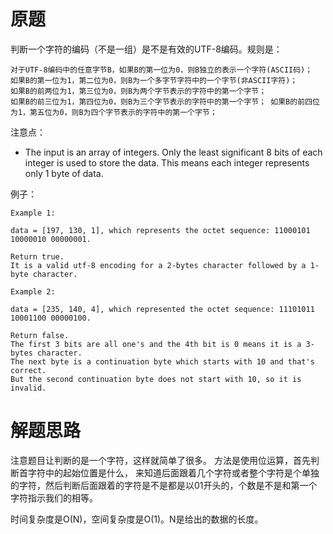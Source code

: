 # 原题
判断一个字符的编码（不是一组）是不是有效的UTF-8编码。规则是：

```
对于UTF-8编码中的任意字节B，如果B的第一位为0，则B独立的表示一个字符(ASCII码)；
如果B的第一位为1，第二位为0，则B为一个多字节字符中的一个字节(非ASCII字符)；
如果B的前两位为1，第三位为0，则B为两个字节表示的字符中的第一个字节；
如果B的前三位为1，第四位为0，则B为三个字节表示的字符中的第一个字节； 如果B的前四位为1，第五位为0，则B为四个字节表示的字符中的第一个字节；
```

注意点：

  - The input is an array of integers. Only the least significant 8 bits of each integer is used to store the data. 
  This means each integer represents only 1 byte of data.

例子：

```
Example 1:

data = [197, 130, 1], which represents the octet sequence: 11000101 10000010 00000001.

Return true.
It is a valid utf-8 encoding for a 2-bytes character followed by a 1-byte character.

Example 2:

data = [235, 140, 4], which represented the octet sequence: 11101011 10001100 00000100.

Return false.
The first 3 bits are all one's and the 4th bit is 0 means it is a 3-bytes character.
The next byte is a continuation byte which starts with 10 and that's correct.
But the second continuation byte does not start with 10, so it is invalid.
```

# 解题思路
注意题目让判断的是一个字符，这样就简单了很多。
方法是使用位运算，首先判断首字符中的起始位置是什么，
来知道后面跟着几个字符或者整个字符是个单独的字符，然后判断后面跟着的字符是不是都是以01开头的，个数是不是和第一个字符指示我们的相等。

时间复杂度是O(N)，空间复杂度是O(1)。N是给出的数据的长度。

